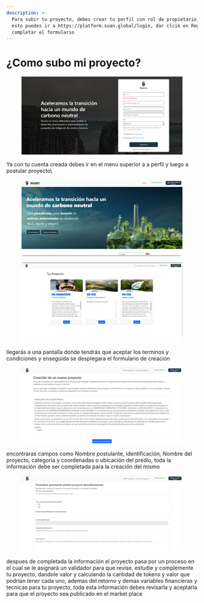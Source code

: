 ```yaml
---
description: >-
  Para subir tu proyecto, debes crear tu perfil con rol de propietario, para
  esto puedes ir a https://platform.suan.global/login, dar clcik en Registrarse,
  completar el formulario
---
```


# ¿Como subo mi proyecto?

<figure><img src="../.gitbook/assets/Captura de pantalla 2024-01-11 131632.png" alt=""><figcaption></figcaption></figure>

Ya con tu cuenta creada debes ir en el menu superior a a perfil y luego a postular proyecto\


<figure><img src="../.gitbook/assets/Captura de pantalla 2024-01-11 134445.png" alt=""><figcaption></figcaption></figure>

<figure><img src="../.gitbook/assets/image (1).png" alt=""><figcaption></figcaption></figure>

llegarás a una pantalla donde tendrás que aceptar los terminos y condiciones y enseguida se desplegara el formulario de creación&#x20;

<figure><img src="../.gitbook/assets/Captura de pantalla 2024-01-11 134737.png" alt=""><figcaption></figcaption></figure>

encontraras campos como Nombre postulante, identificación, Nombre del proyecto, categoria y coordenadas o ubicación del predio, toda la información debe ser completada para la creación del mismo&#x20;

<figure><img src="../.gitbook/assets/Captura de pantalla 2024-01-11 135057.png" alt=""><figcaption></figcaption></figure>

despues de completada la información el proyecto pasa por un proceso en el cual se le asignará un validador para que revise, estudie y complemente tu proyecto, dandole valor y calculando la cantidad de tokens y valor que podrian tener cada uno, ademas del retorno y demas variables financieras y tecnicas para tu proyecto, toda esta información debes revisarla y aceptarla para que el proyecto sea publicado en el market place&#x20;
